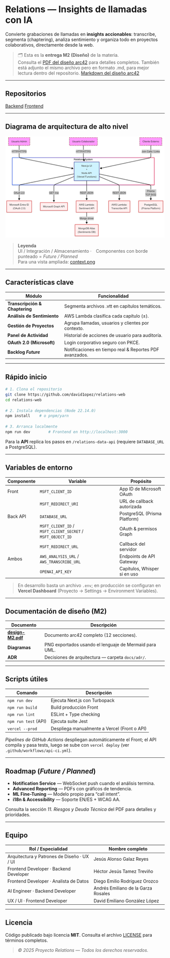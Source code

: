 # Relations — Insights de llamadas con IA

Convierte grabaciones de llamadas en **insights accionables**: transcribe, segmenta (chaptering),
analiza sentimiento y organiza todo en proyectos colaborativos, directamente desde la web.

> 🗂️ Esta es la **entrega M2 (Diseño)** de la materia.  
> Consulta el [PDF del diseño arc42](docs/arc42/design-M2.pdf) para detalles completos.
> También está adjunto el mismo archivo pero en formato .md, para mejor lectura dentro del repositorio. [Markdown del diseño arc42](docs/arc42/design-M2.md)

---

## Repositorios

[Backend](https://github.com/david1opez/relations-data-api)
[Frontend](https://github.com/david1opez/relations-web)


---

## Diagrama de arquitectura de alto nivel

![Diagrama de arquitectura](docs/diagrams/context.png)

> **Leyenda**  
> UI / Integración / Almacenamiento · Componentes con borde punteado = _Future / Planned_  
> Para una vista ampliada: [context.png](docs/diagrams/context.png)

---

## Características clave

| Módulo | Funcionalidad |
|--------|---------------|
| **Transcripción & Chaptering** | Segmenta archivos .vtt en capítulos temáticos. |
| **Análisis de Sentimiento** | AWS Lambda clasifica cada capítulo (±). |
| **Gestión de Proyectos** | Agrupa llamadas, usuarios y clientes por contexto. |
| **Panel de Actividad** | Historial de acciones de usuario para auditoría. |
| **OAuth 2.0 (Microsoft)** | Login corporativo seguro con PKCE. |
| **Backlog _Future_** | Notificaciones en tiempo real & Reportes PDF avanzados. |

---

## Rápido inicio

```bash
# 1. Clona el repositorio
git clone https://github.com/david1opez/relations-web
cd relations-web

# 2. Instala dependencias (Node 22.14.0)
npm install    # o pnpm/yarn

# 3. Arranca localmente
npm run dev        # Frontend en http://localhost:3000
````

Para la **API** replica los pasos en `/relations-data-api` (requiere `DATABASE_URL` a PostgreSQL).

---

## Variables de entorno

| Componente | Variable                                                   | Propósito                    |
| ---------- | ---------------------------------------------------------- | ---------------------------- |
| Front      | `MSFT_CLIENT_ID`                                           | App ID de Microsoft OAuth    |
|            | `MSFT_REDIRECT_URI`                                        | URL de callback autorizada   |
| Back API   | `DATABASE_URL`                                             | PostgreSQL (Prisma Platform) |
|            | `MSFT_CLIENT_ID` / `MSFT_CLIENT_SECRET` / `MSFT_OBJECT_ID` | OAuth & permisos Graph       |
|            | `MSFT_REDIRECT_URL`                                        | Callback del servidor        |
| Ambos      | `AWS_ANALYSIS_URL` / `AWS_TRANSCRIBE_URL`                  | Endpoints de API Gateway     |
|            | `OPENAI_API_KEY`                                           | Capítulos, Whisper si en uso |

> En desarrollo basta un archivo `.env`; en producción se configuran en **Vercel Dashboard**
> (Proyecto → Settings → Environment Variables).

---

## Documentación de diseño (M2)

| Documento                               | Descripción                                          |
| --------------------------------------- | ---------------------------------------------------- |
| **[design-M2.pdf](docs/design-M2.pdf)** | Documento arc42 completo (12 secciones). |
| **Diagramas**                           | PNG exportados usando el lenguaje de  Mermaid para UML.          |
| **ADR**                                 | Decisiones de arquitectura — carpeta `docs/adr/`.    |

---

## Scripts útiles

| Comando          | Descripción                                  |
| ---------------- | -------------------------------------------- |
| `npm run dev`       | Ejecuta Next.js con Turbopack                |
| `npm run build`     | Build producción Front                       |
| `npm run lint`      | ESLint + Type checking                       |
| `npm run test` (API) | Ejecuta suite Jest                           |
| `vercel --prod`  | Despliega manualmente a Vercel (Front o API) |

*Pipelines de GitHub Actions* despliegan automáticamente el Front; el API
compila y pasa tests, luego se sube con `vercel deploy` (ver `.github/workflows/api-ci.yml`).

---

## Roadmap (*Future / Planned*)

* **Notification Service** — WebSocket push cuando el análisis termina.
* **Advanced Reporting** — PDFs con gráficos de tendencia.
* **ML Fine-Tuning** — Modelo propio para “call intent”.
* **i18n & Accessibility** — Soporte EN/ES + WCAG AA.

Consulta la sección *11. Riesgos y Deuda Técnica* del PDF para detalles y prioridades.

---

## Equipo

| Rol / Especialidad                                         | Nombre completo                              | 
| ---------------------------------------------------------- | -------------------------------------------- |
| Arquitectura y Patrones de Diseño · UX / UI                | Jesús Alonso Galaz Reyes                     | 
| Frontend Developer · Backend Developer                     | Héctor Jesús Tamez Treviño                   |  
| Frontend Developer · Analista de Datos                     | Diego Emilio Rodríguez Orozco                | 
| AI Engineer · Backend Developer                            | Andrés Emiliano de la Garza Rosales          | 
| UX / UI · Frontend Developer                               | David Emiliano González López                |




---

## Licencia

Código publicado bajo licencia **MIT**.
Consulta el archivo [LICENSE](LICENSE) para términos completos.

> *© 2025 Proyecto Relations — Todos los derechos reservados.*
